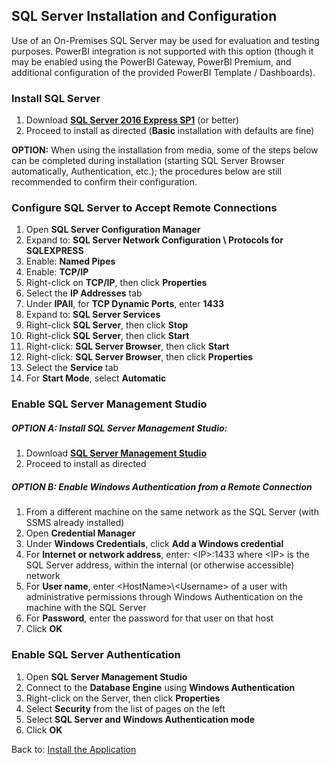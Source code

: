 ## SQL Server Installation and Configuration

Use of an On-Premises SQL Server may be used for evaluation and testing purposes.  PowerBI integration is not supported with this option (though it may be enabled using the PowerBI Gateway, PowerBI Premium, and additional configuration of the provided PowerBI Template / Dashboards).

### Install SQL Server
1. Download [**SQL Server 2016 Express SP1**](http://www.microsoft.com/en-us/sql-server/sql-server-editions-express) (or better)
1. Proceed to install as directed (**Basic** installation with defaults are fine)

**OPTION:** When using the installation from media, some of the steps below can be completed during installation (starting SQL Server Browser automatically, Authentication, etc.); the procedures below are still recommended to confirm their configuration.

### Configure SQL Server to Accept Remote Connections
1. Open **SQL Server Configuration Manager**
1. Expand to: **SQL Server Network Configuration \ Protocols for SQLEXPRESS**
1. Enable: **Named Pipes**
1. Enable: **TCP/IP**
1. Right-click on **TCP/IP**, then click **Properties**
1. Select the **IP Addresses** tab
1. Under **IPAll**, for **TCP Dynamic Ports**, enter **1433**
1. Expand to: **SQL Server Services**
1. Right-click **SQL Server**, then click **Stop**
1. Right-click **SQL Server**, then click **Start**
1. Right-click: **SQL Server Browser**, then click **Start**
1. Right-click: **SQL Server Browser**, then click **Properties**
1. Select the **Service** tab
1. For **Start Mode**, select **Automatic**

### Enable SQL Server Management Studio
##### OPTION A: Install SQL Server Management Studio:
1. Download [**SQL Server Management Studio**](https://docs.microsoft.com/en-us/sql/ssms/download-sql-server-management-studio-ssms)
1. Proceed to install as directed

##### OPTION B: Enable Windows Authentication from a Remote Connection
1. From a different machine on the same network as the SQL Server (with SSMS already installed)
1. Open **Credential Manager**
1. Under **Windows Credentials**, click **Add a Windows credential**
1. For **Internet or network address**, enter: \<IP\>:1433 where \<IP\> is the SQL Server address, within the internal (or otherwise accessible) network
1. For **User name**, enter \<HostName\>\\\<Username\> of a user with administrative permissions through Windows Authentication on the machine with the SQL Server
1. For **Password**, enter the password for that user on that host
1. Click **OK**

### Enable SQL Server Authentication
1. Open **SQL Server Management Studio**
1. Connect to the **Database Engine** using **Windows Authentication**
1. Right-click on the Server, then click **Properties**
1. Select **Security** from the list of pages on the left
1. Select **SQL Server and Windows Authentication mode**
1. Click **OK**

Back to: [Install the Application](Install.md)
